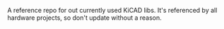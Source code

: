 A reference repo for out currently used KiCAD libs.
It's referenced by all hardware projects, so don't
update without a reason.
